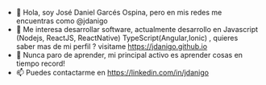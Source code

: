 - 👋 Hola, soy José Daniel Garcés Ospina, pero en mis redes me encuentras como @jdanigo
- 👀 Me interesa desarrollar software, actualmente desarrollo en Javascript (Nodejs, ReactJS, ReactNative) TypeScript(Angular,Ionic) , quieres saber mas de mi perfil ? visitame https://jdanigo.github.io
- 🌱 Nunca paro de aprender, mi principal activo es aprender cosas en tiempo record!
- 📫 Puedes contactarme en https://linkedin.com/in/jdanigo
